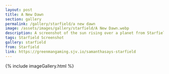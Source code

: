 ```yaml
---
layout: post
title: A New Dawn
section: gallery
permalink: /gallery/starfield/a new dawn
image: /assets/images/gallery/starfield/A New Dawn.webp
description: A screenshot of the sun rising over a planet from Starfield, taken by Samantha Says.
tags: Starfield Screenshot
gallery: starfield
from: Starfield
link: https://greenmangaming.sjv.io/samanthasays-starfield
---
```

{% include imageGallery.html %}